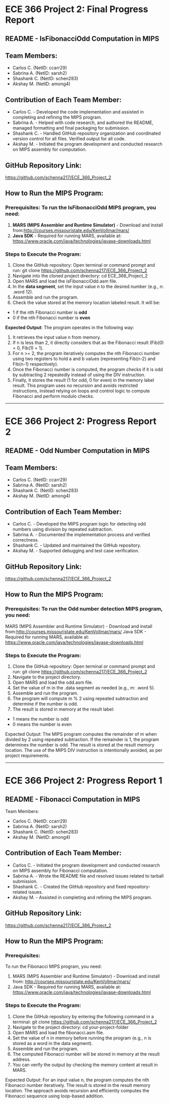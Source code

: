 # ECE 366 Project 2: Final Progress Report
## README - IsFibonacciOdd Computation in MIPS
## Team Members: 
- Carlos C. (NetID: ccarr29)
- Sabrina A. (NetID: sarsh2)
- Shashank C. (NetID: schen283)
- Akshay M. (NetID: among4)
## Contribution of Each Team Member:
- Carlos C. - Developed the code implementation and assisted in completing and refining the MIPS program.
- Sabrina A. - Helped with code research, and authored the README, managed formatting and final packaging for submission.
- Shashank C. - Handled GitHub repository organization and coordinated version control for all files. Verified output for all code.
- Akshay M. - Initiated the program development and conducted research on MIPS assembly for computation.
## GitHub Repository Link:
https://github.com/schenna217/ECE_366_Project_2 
## How to Run the MIPS Program:
### Prerequisites: To run the IsFibonacciOdd MIPS program, you need:
1. **MARS (MIPS Assembler and Runtime Simulator)** - Download and install from:http://courses.missouristate.edu/KenVollmar/mars/
2. **Java SDK** - Required for running MARS, available at: https://www.oracle.com/java/technologies/javase-downloads.html
### Steps to Execute the Program:
1. Clone the GitHub repository: Open terminal or command prompt and run: git clone https://github.com/schenna217/ECE_366_Project_2
2. Navigate into the cloned project directory: cd ECE_366_Project_2
3. Open MARS and load the isFibonacciOdd.asm file.
4. In the **data segment**, set the input value n to the desired number (e.g., n: .word 12).
5. Assemble and run the program.
6. Check the value stored at the memory location labeled result. It will be:
  - 1 if the nth Fibonacci number is **odd**
  - 0 if the nth Fibonacci number is **even**

**Expected Output**: 
The program operates in the following way:
1. It retrieves the input value n from memory.
2. If n is less than 2, it directly considers that as the Fibonacci result (Fib(0) = 0, Fib(1) = 1).
3. For n >= 2, the program iteratively computes the nth Fibonacci number using two registers to hold a and b values (representing Fib(n-2) and Fib(n-1) respectively).
4. Once the Fibonacci number is computed, the program checks if it is odd by subtracting 2 repeatedly instead of using the DIV instruction.
5. Finally, it stores the result (1 for odd, 0 for even) in the memory label result.
This program uses no recursion and avoids restricted instructions, instead relying on loops and control logic to compute Fibonacci and perform modulo checks.

--------------------------------------
# ECE 366 Project 2: Progress Report 2
## README - Odd Number Computation in MIPS
## Team Members: 
- Carlos C. (NetID: ccarr29)
- Sabrina A. (NetID: sarsh2)
- Shashank C. (NetID: schen283)
- Akshay M. (NetID: among4)
## Contribution of Each Team Member:
- Carlos C. - Developed the MIPS program logic for detecting odd numbers using division by repeated subtraction.
- Sabrina A. - Documented the implementation process and verified correctness.
- Shashank C. - Updated and maintained the GitHub repository. 
- Akshay M. - Supported debugging and test case verification.
## GitHub Repository Link:
https://github.com/schenna217/ECE_366_Project_2 
## How to Run the MIPS Program:
### Prerequisites: To run the Odd number detection MIPS program, you need:
MARS (MIPS Assembler and Runtime Simulator) - Download and install from:http://courses.missouristate.edu/KenVollmar/mars/
Java SDK - Required for running MARS, available at: https://www.oracle.com/java/technologies/javase-downloads.html
### Steps to Execute the Program:
1. Clone the GitHub repository: Open terminal or command prompt and run: git clone https://github.com/schenna217/ECE_366_Project_2
2. Navigate to the project directory.
3. Open MARS and load the odd.asm file.
4. Set the value of m in the .data segment as needed (e.g., m: .word 5).
5. Assemble and run the program.
6. The program will compute m % 2 using repeated subtraction and determine if the number is odd.
7. The result is stored in memory at the result label:
  - 1 means the number is odd
  - 0 means the number is even

Expected Output: The MIPS program computes the remainder of m when divided by 2 using repeated subtraction. If the remainder is 1, the program determines the number is odd. The result is stored at the result memory location. The use of the MIPS DIV instruction is intentionally avoided, as per project requirements.

--------------------------------------
# ECE 366 Project 2: Progress Report 1

## README - Fibonacci Computation in MIPS

Team Members: 
- Carlos C. (NetID: ccarr29)
- Sabrina A. (NetID: sarsh2)
- Shashank C. (NetID: schen283)
- Akshay M. (NetID: among4)

## Contribution of Each Team Member:
- Carlos C. - Initiated the program development and conducted research on MIPS assembly for Fibonacci computation.
- Sabrina A. - Wrote the README file and resolved issues related to tarball submission.
- Shashank C. - Created the GitHub repository and fixed repository-related issues.
- Akshay M. - Assisted in completing and refining the MIPS program.

## GitHub Repository Link:
https://github.com/schenna217/ECE_366_Project_2

## How to Run the MIPS Program:

### Prerequisites:
To run the Fibonacci MIPS program, you need:
1. MARS (MIPS Assembler and Runtime Simulator) - Download and install from: http://courses.missouristate.edu/KenVollmar/mars/
2. Java SDK - Required for running MARS, available at: https://www.oracle.com/java/technologies/javase-downloads.html

### Steps to Execute the Program:
1. Clone the GitHub repository by entering the following command in a terminal: git clone https://github.com/schenna217/ECE_366_Project_2
2. Navigate to the project directory: cd your-project-folder
3. Open MARS and load the fibonacci.asm file.
4. Set the value of n in memory before running the program (e.g., n is stored as a word in the data segment).
5. Assemble and run the program.
6. The computed Fibonacci number will be stored in memory at the result address.
7. You can verify the output by checking the memory content at result in MARS.

Expected Output: For an input value n, the program computes the nth Fibonacci number iteratively. The result is stored in the result memory location. The approach avoids recursion and efficiently computes the Fibonacci sequence using loop-based addition.
